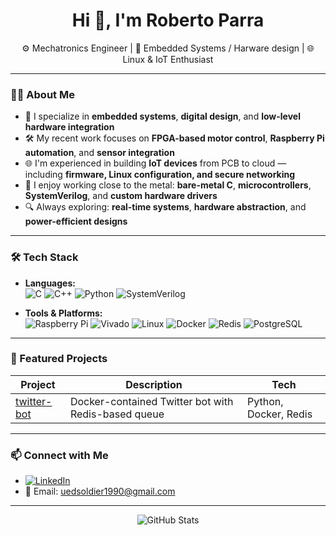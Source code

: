 <h1 align="center">Hi 👋, I'm Roberto Parra</h1>
<p align="center">
  ⚙️ Mechatronics Engineer | 🔌 Embedded Systems / Harware design | 🌐 Linux & IoT Enthusiast  
</p>


---

### 👨‍💻 About Me

- 🔧 I specialize in **embedded systems**, **digital design**, and **low-level hardware integration**
- 🛠️ My recent work focuses on **FPGA-based motor control**, **Raspberry Pi automation**, and **sensor integration**
- 🌐 I'm experienced in building **IoT devices** from PCB to cloud — including **firmware, Linux configuration, and secure networking**
- 📡 I enjoy working close to the metal: **bare-metal C**, **microcontrollers**, **SystemVerilog**, and **custom hardware drivers**
- 🔍 Always exploring: **real-time systems**, **hardware abstraction**, and **power-efficient designs**
---
### 🛠️ Tech Stack

- **Languages:**  
  ![C](https://img.shields.io/badge/-C-00599C?style=flat&logo=c&logoColor=white)
  ![C++](https://img.shields.io/badge/-C++-00599C?style=flat&logo=c%2B%2B&logoColor=white)
  ![Python](https://img.shields.io/badge/-Python-3776AB?style=flat&logo=python&logoColor=white)
  ![SystemVerilog](https://img.shields.io/badge/-SystemVerilog-blueviolet?style=flat)

- **Tools & Platforms:**  
  ![Raspberry Pi](https://img.shields.io/badge/-RaspberryPi-C51A4A?style=flat&logo=raspberry-pi&logoColor=white)
  ![Vivado](https://img.shields.io/badge/-Vivado-FFB61A?style=flat)
  ![Linux](https://img.shields.io/badge/-Linux-FCC624?style=flat&logo=linux&logoColor=black)
  ![Docker](https://img.shields.io/badge/-Docker-2496ED?style=flat&logo=docker&logoColor=white)
  ![Redis](https://img.shields.io/badge/-Redis-DC382D?style=flat&logo=redis&logoColor=white)
  ![PostgreSQL](https://img.shields.io/badge/-PostgreSQL-336791?style=flat&logo=postgresql&logoColor=white)

---

### 🚀 Featured Projects

| Project | Description | Tech |
|--------|-------------|------|
| [twitter-bot](https://github.com/uedsoldier/Twitter-bot) | Docker-contained Twitter bot with Redis-based queue | Python, Docker, Redis |

---

### 📫 Connect with Me

- [![LinkedIn](https://img.shields.io/badge/-LinkedIn-blue?style=flat&logo=linkedin&logoColor=white)](https://www.linkedin.com/in/jos%C3%A9-roberto-parra-trewartha-13500655/)
- 📧 Email: uedsoldier1990@gmail.com

---

<!-- Optional: GitHub stats -->
<p align="center">
  <img src="https://github-readme-stats.vercel.app/api?username=uedsoldier&show_icons=true&theme=default" alt="GitHub Stats" />
</p>

<!--
**uedsoldier/uedsoldier** is a ✨ _special_ ✨ repository because its `README.md` (this file) appears on your GitHub profile.

Here are some ideas to get you started:

- 🔭 I’m currently working on ...
- 🌱 I’m currently learning ...
- 👯 I’m looking to collaborate on ...
- 🤔 I’m looking for help with ...
- 💬 Ask me about ...
- 📫 How to reach me: ...
- 😄 Pronouns: ...
- ⚡ Fun fact: ...
-->
